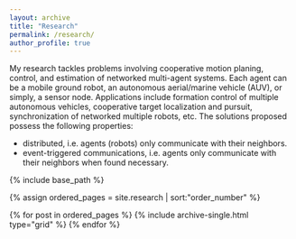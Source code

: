```yaml
---
layout: archive
title: "Research"
permalink: /research/
author_profile: true
---
```


My research tackles problems involving cooperative motion planing, control, and estimation of networked multi-agent systems. Each agent can be a mobile ground robot, an autonomous aerial/marine vehicle (AUV), or simply, a sensor node. Applications include formation control of multiple autonomous vehicles, cooperative target localization and pursuit, synchronization of networked multiple robots, etc. The solutions proposed possess the following properties:

- distributed, i.e. agents (robots) only communicate with their neighbors. 
- event-triggered communications, i.e. agents only communicate with their neighbors when found necessary. 

<nbsp>

{% include base_path %}

{% assign ordered_pages = site.research | sort:"order_number" %}

{% for post in ordered_pages %}
  {% include archive-single.html type="grid" %}
{% endfor %}
